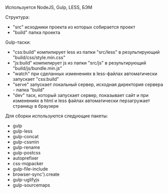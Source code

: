 Используется NodeJS, Gulp, LESS, БЭМ



Структура:
 - "src" исходники проекта из которых собирается проект
 - "build" папка проекта


Gulp-таски:
 - "css:build" компилирует less из папки "src/less" в результирующий "build/css/style.min.css"
 - "js:build" компилирует js из папки "src/js" в результирующий "build/js/bundle.min.js"
 - "watch" при сделанных изменениях в less-файлах автоматически запускает "css:build"
 - "serve" запускает локальный сервер, исходная директория сервера - папка "build"
 - "dev" таск, который запускает сервер, показывает сайт и при изменениях в html и less файлах автоматически перзагружает страницу в браузере


Для сборки используются следующие пакеты:
 - gulp
 - gulp-less
 - gulp-concat
 - gulp-cssmin
 - gulp-rename
 - gulp-postcss
 - autoprefixer
 - css-mqpacker
 - gulp-file-include
 - browser-sync').create
 - gulp-uglifyjs
 - gulp-sourcemaps


